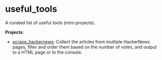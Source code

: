 # useful_tools
A curated list of useful tools (mini-projects).

**Projects**:
- [scrape_hackernews](https://github.com/OAndris/useful_tools/tree/master/scrape_hackernews): Collect the articles from multiple HackerNews pages, filter and order them based on the number of votes, and output to a HTML page or to the console.
